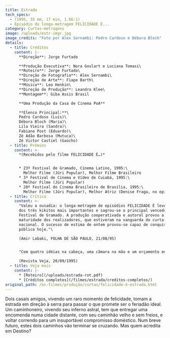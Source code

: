 ```yaml
---
title: Estrada
tech_specs:
  - (1995, 35 mm, 17 min, 1.66:1)
  - Episódio do longa-metragem FELICIDADE É...
category: Curtas-metragens
image: /uploads/estr-imgr.jpg
image_credits: "Foto por Alex Sernambi: Pedro Cardoso e Débora Bloch"
details:
  - title: Créditos
    content: |-
      **Direção**: Jorge Furtado

      **Produção Executiva**: Nora Goulart e Luciana Tomasi\
      **Roteiro**: Jorge Furtado\
      **Direção de Fotografia**: Alex Sernambi\
      **Direção de Arte**: Fiapo Barth\
      **Música**: Leo Henkin\
      **Direção de Produção**: Leandro Klee\
      **Montagem**: Giba Assis Brasil

      **Uma Produção da Casa de Cinema PoA**

      **Elenco Principal:**\
      Pedro Cardoso (Luis)\
      Débora Bloch (Maria)\
      Lila Vieira (Sandra)\
      Fabiano Post (Eduardo)\
      Zé Adão Barbosa (Mutuca)\
      Zé Victor Castiel (Gaúcho)
  - title: Prêmios
    content: >-
      *(Recebidos pelo filme FELICIDADE É…)*


      * 23º Festival de Gramado, Cinema Latino, 1995:\
        Melhor Filme (Júri Popular), Melhor Filme Brasileiro
      * 3º Festival de Cinema e Vídeo de Cuiabá, 1995:\
        Melhor Filme (Júri Popular)
      * 28º Festival do Cinema Brasileiro de Brasília, 1995:\
        Melhor Filme (Júri Popular), Melhor Atriz (Denise Fraga, no episódio SONHO)
  - title: Crítica
    content: >-
      "Valeu a ousadia: o longa-metragem de episódios FELICIDADE É levou dois
      dos três kikitos mais importantes e sagrou-se o principal vencedor do 23º
      Festival de Gramado. A produção cooperativada e autoral provou a
      maturidade dos realizadores, que estiveram na vanguarda do curta-metragem
      nacional. O sucesso de estima de ontem provou-se capaz de conquistar o
      público hoje."\

      (Amir Labaki, FOLHA DE SÃO PAULO, 21/08/95)


      "Com quatro idéias na cabeça, uma câmara na mão e um orçamento enxuto, um quarteto de cineastas enfim conseguiu realizar o sonho dourado do cinema brasileiro: fazer um longa-metragem. (...) De longe, o melhor episódio é Estrada, roteirizado e dirigido por Jorge Furtado. Para a tela grande, Furtado recriou o charme e a frivolidade de dois jovens casais de classe média alta brasileira que planejam seus passatempos para um final de semana campestre. Enquanto isso, em rota de colisão com eles, trafega um caminhoneiro feio, sujo, malvado, carregando sucata e xingando palavrões. No cruzamento fugaz de destinos tão díspares, Furtado condiciona a felicidade à sorte. Acaba fazendo um belo curta".\

      (Revista Veja, 20/09/1995)
  - title: Veja mais
    content: |-
      * [Roteiro](/uploads/estrada-rot.pdf)
      * [Créditos completos](/filmes/estrada/creditos-completos/)
original_path: /os-filmes/produção/curtas/felicidade-é-estrada.html
---
```

Dois casais amigos, vivendo um raro momento de felicidade, tomam a estrada em direção à serra para passar o que promete ser o feriadão ideal. Um caminhoneiro, vivendo seu inferno astral, tem que entregar uma encomenda numa cidade distante, com seu caminhão velho e sem freios, e voltar correndo para um insuportável compromisso doméstico. Num breve futuro, estes dois caminhos vão terminar se cruzando. Mas quem acredita em Destino?